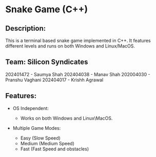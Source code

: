 # Snake Game (C++)

## Description:
This is a terminal based snake game implemented in C++. It features different levels and runs on both Windows and Linux/MacOS. 
<br>

## Team: Silicon Syndicates
202401472 - Saumya Shah
202404038 - Manav Shah
202004030 - Pranshu Vaghani
202404017 - Krishh Agrawal

## Features:

- OS Independent:
    - Works on both Windows and Linux\MacOS.

- Multiple Game Modes:
    - Easy (Slow Speed)
    - Medium (Medium Speed)
    - Fast (Fast Speed and obstacles)




